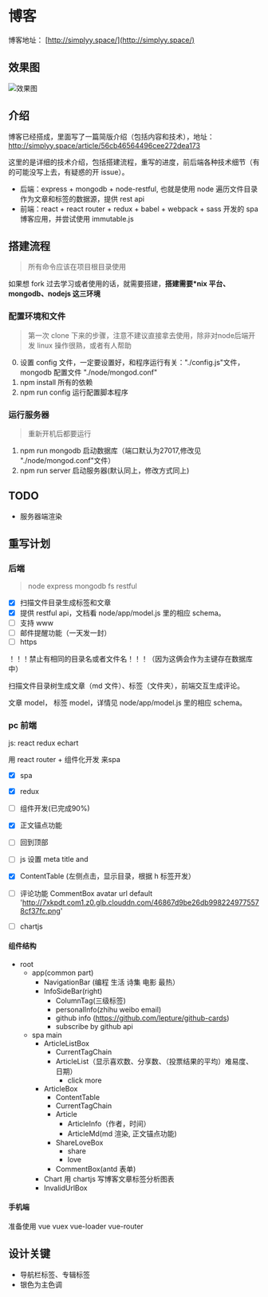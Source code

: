 # 博客
博客地址： [http://simplyy.space/](http://simplyy.space/)

## 效果图
![效果图](http://7xkpdt.com1.z0.glb.clouddn.com/53b61f68635c52ede78449394e995b82.png)

## 介绍
博客已经搭成，里面写了一篇简版介绍（包括内容和技术），地址： http://simplyy.space/article/56cb46564496cee272dea173

这里的是详细的技术介绍，包括搭建流程，重写的进度，前后端各种技术细节（有的可能没写上去，有疑惑的开 issue）。

- 后端：express + mongodb + node-restful,  也就是使用 node 遍历文件目录作为文章和标签的数据源，提供 rest api
- 前端：react + react router + redux + babel + webpack + sass 开发的 spa 博客应用，并尝试使用 immutable.js


## 搭建流程
> 所有命令应该在项目根目录使用

如果想 fork 过去学习或者使用的话，就需要搭建，**搭建需要*nix 平台、mongodb、nodejs 这三环境**

### 配置环境和文件
> 第一次 clone 下来的步骤，注意不建议直接拿去使用，除非对node后端开发 linux 操作很熟，或者有人帮助

0. 设置 config 文件，一定要设置好，和程序运行有关："./config.js"文件，mongodb 配置文件 "./node/mongod.conf"
1. npm install 所有的依赖
2. npm run config 运行配置脚本程序  

### 运行服务器
> 重新开机后都要运行

1. npm run mongodb 启动数据库（端口默认为27017,修改见 "./node/mongod.conf"文件）
2. npm run server 启动服务器(默认同上，修改方式同上)

## TODO
- 服务器端渲染

## 重写计划
### 后端
> node express mongodb fs restful


- [x] 扫描文件目录生成标签和文章
- [x] 提供 restful api，文档看 node/app/model.js 里的相应 schema。
- [ ] 支持 www
- [ ] 邮件提醒功能（一天发一封）
- [ ] https

！！！禁止有相同的目录名或者文件名！！！（因为这俩会作为主键存在数据库中）

扫描文件目录树生成文章（md 文件）、标签（文件夹），前端交互生成评论。

文章 model， 标签 model，详情见 node/app/model.js 里的相应 schema。

### pc 前端
js: react redux echart

用 react router + 组件化开发 来spa

- [x] spa
- [x] redux
- [ ] 组件开发(已完成90%)
- [x] 正文锚点功能
- [ ] 回到顶部
- [ ] js 设置 meta title and <meta name="description" content="text">
- [x] ContentTable (左侧点击，显示目录，根据 h 标签开发）
- [ ] 评论功能 CommentBox avatar url default 'http://7xkpdt.com1.z0.glb.clouddn.com/46867d9be26db9982249775578cf37fc.png'
- [ ] chartjs


#### 组件结构
- root
    - app(common part)
        - NavigationBar (编程 生活 诗集 电影 最热）
        - InfoSideBar(right)
            - ColumnTag(三级标签)
            - personalInfo(zhihu weibo email)
            - github info (https://github.com/lepture/github-cards)
            - subscribe by github api
    - spa main
        - ArticleListBox
            - CurrentTagChain
            - ArticleList（显示喜欢数、分享数、（投票结果的平均）难易度、日期）
                - click more
        - ArticleBox
            - ContentTable
            - CurrentTagChain
            - Article
                - ArticleInfo（作者，时间）
                - ArticleMd(md 渲染, 正文锚点功能)
            - ShareLoveBox
                - share
                - love
            - CommentBox(antd 表单)
        - Chart 用 chartjs 写博客文章标签分析图表
        - InvalidUrlBox

#### 手机端
准备使用 vue vuex vue-loader vue-router

## 设计关键
- 导航栏标签、专辑标签
- 银色为主色调
